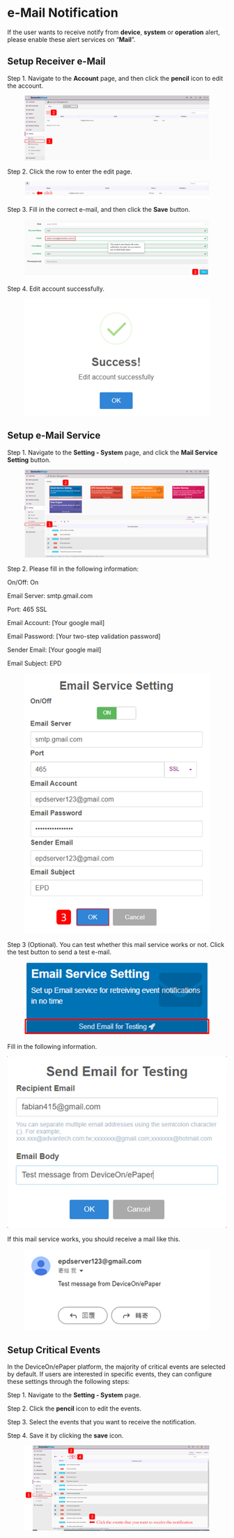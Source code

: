 # e-Mail Notification

If the user wants to receive notify from **device**, **system** or **operation** alert, please enable these alert services on “**Mail**”.

## Setup Receiver e-Mail

Step 1. Navigate to the **Account** page, and then click the **pencil** icon to edit the account.

<figure><img src="../../../.gitbook/assets/image (8).png" alt=""><figcaption></figcaption></figure>

Step 2. Click the row to enter the edit page.

<figure><img src="../../../.gitbook/assets/image (9).png" alt=""><figcaption></figcaption></figure>

Step 3. Fill in the correct e-mail, and then click the **Save** button.

<figure><img src="../../../.gitbook/assets/image (11).png" alt=""><figcaption></figcaption></figure>

Step 4. Edit account successfully.

<figure><img src="../../../.gitbook/assets/image (12).png" alt=""><figcaption></figcaption></figure>

## Setup e-Mail Service

Step 1. Navigate to the **Setting - System** page, and click the **Mail Service Setting** button.

<figure><img src="../../../.gitbook/assets/image (1) (1).png" alt=""><figcaption></figcaption></figure>

Step 2. Please fill in the following information:

On/Off: On

Email Server: smtp.gmail.com

Port: 465 SSL

Email Account: \[Your google mail]

Email Password: \[Your two-step validation password]

Sender Email: \[Your google mail]

Email Subject: EPD

<figure><img src="../../../.gitbook/assets/image (3).png" alt=""><figcaption></figcaption></figure>

Step 3 (Optional). You can test whether this mail service works or not. Click the test button to send a test e-mail.

<figure><img src="../../../.gitbook/assets/image (7).png" alt=""><figcaption></figcaption></figure>

Fill in the following information.

&#x20;![](<../../../.gitbook/assets/image (5).png>)

If this mail service works, you should receive a mail like this.

<figure><img src="../../../.gitbook/assets/image (6).png" alt=""><figcaption></figcaption></figure>

## &#x20;Setup Critical Events

In the DeviceOn/ePaper platform, the majority of critical events are selected by default. If users are interested in specific events, they can configure these settings through the following steps:

Step 1. Navigate to the **Setting - System** page.

Step 2. Click the **pencil** icon to edit the events.

Step 3. Select the events that you want to receive the notification.

Step 4. Save it by clicking the **save** icon.

<figure><img src="../../../.gitbook/assets/image (449).png" alt=""><figcaption></figcaption></figure>
